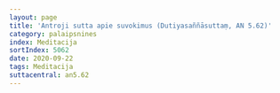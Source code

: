```yaml
---
layout: page
title: 'Antroji sutta apie suvokimus (Dutiyasaññāsuttaṃ, AN 5.62)'
category: palaipsnines
index: Meditacija
sortIndex: 5062
date: 2020-09-22
tags: Meditacija
suttacentral: an5.62
---
```

